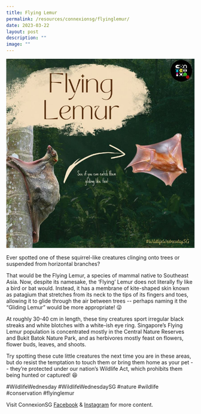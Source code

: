 ```yaml
---
title: Flying Lemur
permalink: /resources/connexionsg/flyinglemur/
date: 2023-03-22
layout: post
description: ""
image: ""
---
```

![](/images/connexionsg/2023/flying%20lemur.jpg)

Ever spotted one of these squirrel-like creatures clinging onto trees or suspended from horizontal branches?

That would be the Flying Lemur, a species of mammal native to Southeast Asia. Now, despite its namesake, the ‘Flying’ Lemur does not literally fly like a bird or bat would. Instead, it has a membrane of kite-shaped skin known as patagium that stretches from its neck to the tips of its fingers and toes, allowing it to glide through the air between trees -- perhaps naming it the “Gliding Lemur” would be more appropriate! 😜

At roughly 30-40 cm in length, these tiny creatures sport irregular black streaks and white blotches with a white-ish eye ring. Singapore’s Flying Lemur population is concentrated mostly in the Central Nature Reserves and Bukit Batok Nature Park, and as herbivores mostly feast on flowers, flower buds, leaves, and shoots.

Try spotting these cute little creatures the next time you are in these areas, but do resist the temptation to touch them or bring them home as your pet -- they’re protected under our nation’s Wildlife Act, which prohibits them being hunted or captured! 😆

#WildlifeWednesday #WildlifeWednesdaySG #nature #wildlife #conservation #flyinglemur

Visit ConnexionSG [Facebook](https://www.facebook.com/ConnexionSG) & [Instagram](https://www.instagram.com/connexionsg/) for more content.